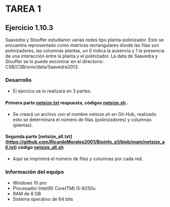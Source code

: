 # TAREA 1
## Ejercicio 1.10.3
Saavedra y Stouffer estudiaron varias redes tipo planta-polinizador.
Esto se encuentra representado como matrices rectangulares donde las filas son polinizadores, las columnas plantas, un 0 indica la ausencia y 1 la presencia de una interacción entre la planta y el polinizador.
La data de Saavedra y Stouffer se lo puede encontrar en el directorio: CSB/CSB/unix/data/Saavedra2013.
### Desarrollo
- El ejercico se lo realizará en 3 partes.
#### Primera parte [netsize.txt](https://github.com/RicardoMorales2001/Bioinfo_g1/blob/main/netsize.txt) respuesta, códigos [netsize.sh](https://github.com/RicardoMorales2001/Bioinfo_g1/blob/main/netsize.sh) .
- Se creará un archivo con el nombre netsize.sh en Git-Hub, realizado esto se determinará el número de filas (polinizadores) y columnas (plantas).
#### Segunda parte [netsize_all.txt] (https://github.com/RicardoMorales2001/Bioinfo_g1/blob/main/netsize_all.txt) código [netsize_all.sh](https://github.com/RicardoMorales2001/Bioinfo_g1/blob/main/netsize_all.sh)
- Aquí se imprimirá el número de filas y columnas por cada red.
### Información del equipo
- Windows 10 pro
- Procesador Intel(R) Core(TM) i5-8250u
- RAM de 8 GB
- Sistema operativo de 64 bits
